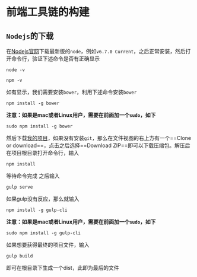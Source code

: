 # 前端工具链的构建
## `Nodejs`的下载
在[Nodejs官网](https://nodejs.org/en/)下载最新版的`node`，例如`v6.7.0 Current`，之后正常安装，然后打开命令行，验证下述命令是否有正确显示
```
node -v
```
```
npm -v
```
如有显示，我们需要安装`bower`，利用下述命令安装`bower`
```
npm install -g bower
```
**注意：如果是mac或者Linux用户，需要在前面加一个`sudo`，如下**
```
sudo npm install -g bower
```
然后下载[我的项目](https://github.com/ztxcydzz/WebTutorials)，如果没有安装`git`，那么在文件视图的右上方有一个==Clone or download==，点击之后选择==Download ZIP==即可以下载压缩包。解压后在项目根目录打开命令行，输入
```
npm install
```
等待命令完成
之后输入 
```
gulp serve
```
如果gulp没有反应，那么就输入
```
npm install -g gulp-cli
```
**注意：如果是mac或者Linux用户，需要在前面加一个`sudo`，如下**
```
sudo npm install -g gulp-cli
```
如果想要获得最终的项目文件，输入
```
gulp build
```
即可在根目录下生成一个dist，此即为最后的文件